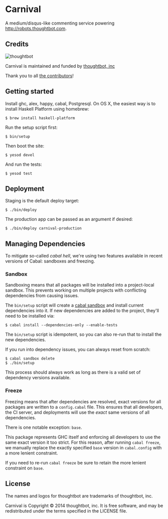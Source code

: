 # Carnival

A medium/disqus-like commenting service powering http://robots.thoughtbot.com.

## Credits

![thoughtbot](http://thoughtbot.com/logo.png)

Carnival is maintained and funded by [thoughtbot, inc](http://thoughtbot.com/community)

Thank you to all [the contributors](https://github.com/thoughtbot/paperclip/contributors)!

## Getting started

Install ghc, alex, happy, cabal, Postgresql. On OS X, the easiest way is to
install Haskell Platform using homebrew:

    $ brew install haskell-platform

Run the setup script first:

    $ bin/setup

Then boot the site:

    $ yesod devel

And run the tests:

    $ yesod test

## Deployment

Staging is the default deploy target:

```
$ ./bin/deploy
```

The production app can be passed as an argument if desired:

```
$ ./bin/deploy carnival-production
```

## Managing Dependencies

To mitigate so-called *cabal hell*, we're using two features available in recent
versions of Cabal: sandboxes and freezing.

### Sandbox

Sandboxing means that all packages will be installed into a project-local
sandbox. This prevents working on multiple projects with conflicting
dependencies from causing issues.

The `bin/setup` script will create a [cabal sandbox][cabal-sandbox] and install
current dependencies into it. If new dependencies are added to the project,
they'll need to be installed via:

[cabal-sandbox]: http://coldwa.st/e/blog/2013-08-20-Cabal-sandbox.html

```
$ cabal install --dependencies-only --enable-tests
```

The `bin/setup` script is idempotent, so you can also re-run that to install the
new dependencies.

If you run into dependency issues, you can always reset from scratch:

```
$ cabal sandbox delete
$ ./bin/setup
```

This process should always work as long as there is a valid set of dependency
versions available.

### Freeze

Freezing means that after dependencies are resolved, exact versions for all
packages are written to a `config.cabal` file. This ensures that all developers,
the CI server, and deployments will use the *exact* same versions of all
dependencies.

There is one notable exception: `base`.

This package represents GHC itself and enforcing all developers to use the same
exact version it too strict. For this reason, after running `cabal freeze`, we
manually replace the exactly specified `base` version in `cabal.config` with a
more lenient constraint.

If you need to re-run `cabal freeze` be sure to retain the more lenient
constraint on `base`.

## License

The names and logos for thoughtbot are trademarks of thoughtbot, inc.

Carnival is Copyright © 2014 thoughtbot, inc. It is free software, and may be
redistributed under the terms specified in the LICENSE file.
